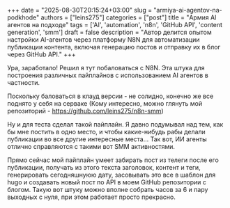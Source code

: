 +++
date        = "2025-08-30T20:15:24+03:00"
slug        = "armiya-ai-agentov-na-podkhode"
authors     = ["leins275"]
categories  = ["post"]
title       = "Армия AI агентов на подходе"
tags        = ['AI', 'automation', 'n8n', 'GitHub API', 'content generation', 'smm']
draft       = false
description = "Автор делится опытом настройки AI-агентов через платформу N8N для автоматизации публикации контента, включая генерацию постов и отправку их в блог через GitHub API."
+++

Ура, заработало! Решил я тут побаловаться с N8N. Эта штука для построения различных пайплайнов с использованием AI агентов в частности.

Поскольку баловаться в клауд версии - не солидно, конечно же все поднято у себя на серваке (Кому интересно, можно глянуть мой репозиторий - https://github.com/leins275/n8n-smm)

Ну и для теста сделал такой пайплайн. Я давно подумывал над тем, как бы мне постить в одно место, и чтобы какие-нибудь рабы делали публикации во все другие интересные места... Так вот, ИИ агенты отлично справляются с такими вот SMM активностями.

Прямо сейчас мой пайплайн умеет забирать пост из телеги после его публикации, получать из этого текста заголовок, контент и теги, генерировать сегодняшнуюю дату, засовывать это все в шаблон для hugo и создавать новый пост по API в моем GitHub репозитории с блогом. Такую вот штуку можно вполне собрать часов за 6 и пару выходных с нуля, при этом работает просто прекрасно.